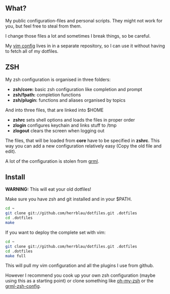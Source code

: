 
## What?

My public configuration-files and personal scripts. They might not work for
you, but feel free to steal from them.

I change those files a lot and sometimes I break things, so be careful.

My [vim config](https://github.com/herrblau/vimfiles) lives in in a separate
repository, so I can use it without having to fetch all of my dotfiles.

## ZSH

My zsh configuration is organised in three folders:

* **zsh/core:** basic zsh configuration like completion and prompt
* **zsh/fpath:** completion functions
* **zsh/plugin:** functions and aliases organised by topics

And into three files, that are linked into $HOME

* **zshrc** sets shell options and loads the files in proper order
* **zlogin** configures keychain and links stuff to /tmp
* **zlogout** clears the screen when logging out

The files, that will be loaded from **core** have to be specified in **zshrc**.
This way you can add a new configuration relatively easy (Copy the old file and
edit).

A lot of the configuration is stolen from [grml](http://grml.org/zsh/).

## Install

**WARNING:** This will eat your old dotfiles!

Make sure you have zsh and git installed and in your $PATH.

```sh
cd ~
git clone git://github.com/herrblau/dotfiles.git .dotfiles
cd .dotfiles
make
```

If you want to deploy the complete set with vim:

```sh
cd ~
git clone git://github.com/herrblau/dotfiles.git .dotfiles
cd .dotfiles
make full
```

This will pull my vim configuration and all the plugins I use from github.

However I recommend you cook up your own zsh configuration (maybe using this as
a starting point) or clone something like
[oh-my-zsh](https://github.com/robbyrussell/oh-my-zsh) or the
[grml-zsh-config](http://grml.org/zsh/).

